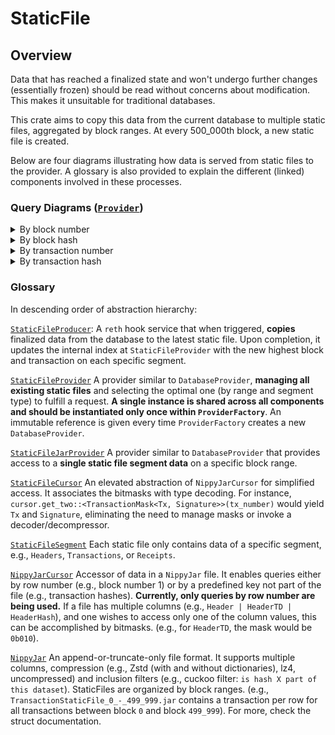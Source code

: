 # StaticFile

## Overview

Data that has reached a finalized state and won't undergo further changes (essentially frozen) should be read without concerns about modification. This makes it unsuitable for traditional databases.

This crate aims to copy this data from the current database to multiple static files, aggregated by block ranges. At every 500_000th block, a new static file is created.

Below are four diagrams illustrating how data is served from static files to the provider. A glossary is also provided to explain the different (linked) components involved in these processes.


### Query Diagrams ([`Provider`](../../storage/provider/src/providers/database/mod.rs#L41))

<details>
  <summary>By block number</summary>

```mermaid
graph TD;
    RPC-->P
    P("Provider::header(block_number)")-->PF(ProviderFactory)
    PF--get_-->DC1{block_number <br> > <br> highest static file block}
    DC1 --> |true| PD1("DatabaseProvider::header(block_number)")
    DC1 --> |false| SFP("StaticFileProvider::header(block_number)")
    PD1 --> MDBX
    SFP --find block range from block number--> JP("StaticFileJarProvider::header(block_number)")
    JP --"creates"-->SC(StaticFileCursor)
    SC --".get_one&lt; HeaderMask&lt; Header  &gt; &gt;(number)"--->NJC("NippyJarCursor")
    NJC--".row_by_number(row_index, mask)"-->NJ[NippyJar]
    NJ--"&[u8]"-->NJC
    NJC--"&[u8]"-->SC
    SC--"Header"--> JP
    JP--"Header"--> SFP
```
</details>

<details>
  <summary>By block hash</summary>

```mermaid
graph TD;
    RPC-->P
    P("Provider::block_by_hash(block_number)")-->PF(ProviderFactory)
    PF --> PD1("DatabaseProvider::block_id(block_hash)")
    PD1 --block number--> DC1{block_number <br> > <br> highest static file block}
    DC1 --> |true| PD2("DatabaseProvider::block_by_id(block_number)")
    DC1 --> |false| SFP("StaticFileProvider::block_by_id(block_number)")
    PD2 --> MDBX
    SFP --find block range from block number--> JP("StaticFileJarProvider::block_by_id(block_number)")
    JP --"creates"-->SC(StaticFileCursor)
    SC --".get_one&lt; HeaderMask&lt; Header  &gt; &gt;(number)"--->NJC("NippyJarCursor")
  NJC--".row_by_number(row_index, mask)"-->NJ[NippyJar]
    NJ--"&[u8]"-->NJC
    NJC--"&[u8]"-->SC
    SC--"Header"--> JP
    JP--"Header"--> SFP
```
</details>

<details>
  <summary>By transaction number</summary>

```mermaid
graph TD;
    RPC-->P
    P("Provider::transaction_by_id(transaction_number)")-->PF(ProviderFactory)
    PF--get_-->DC1{transaction_number <br> > <br> highest static file transaction}
    DC1 --> |true| PD1("DatabaseProvider::transaction_by_id(transaction_number)")
    DC1 --> |false| SFP("StaticFileProvider::transaction_by_id(transaction_number)")
    PD1 --> MDBX
    SFP --find block range from transaction number--> JP("StaticFileJarProvider::transaction_by_id(transaction_number)")
    JP --"creates"-->SC(StaticFileCursor)
    SC --".get_one&lt; HeaderMask&lt; Header  &gt; &gt;(number)"--->NJC("NippyJarCursor")
    NJC--".row_by_number(row_index, mask)"-->NJ[NippyJar]
    NJ--"&[u8]"-->NJC
    NJC--"&[u8]"-->SC
    SC--"Header"--> JP
    JP--"Header"--> SFP
```
</details>

<details>
  <summary>By transaction hash</summary>

```mermaid
graph TD;
    RPC-->P
    P("Provider::transaction_by_hash(transaction_number)")-->PF(ProviderFactory)
    PF --> PD1("DatabaseProvider::transaction_id(transaction_hash)")
    PD1 --transaction number--> DC1{transaction_number <br> > <br> highest static file transaction}
    DC1 --> |true| PD2("DatabaseProvider::transaction_by_id(transaction_number)")
    DC1 --> |false| SFP("StaticFileProvider::transaction_by_id(transaction_number)")
    PD2 --> MDBX
    SFP --find block range from transaction number--> JP("StaticFileJarProvider::transaction_by_id(transaction_number)")
    JP --"creates"-->SC(StaticFileCursor)
    SC --".get_one&lt; HeaderMask&lt; Header  &gt; &gt;(number)"--->NJC("NippyJarCursor")
  NJC--".row_by_number(row_index, mask)"-->NJ[NippyJar]
    NJ--"&[u8]"-->NJC
    NJC--"&[u8]"-->SC
    SC--"Header"--> JP
    JP--"Header"--> SFP
```
</details>

### Glossary
In descending order of abstraction hierarchy:

[`StaticFileProducer`](../../static-file/static-file/src/static_file_producer.rs#L25): A `reth` hook service that when triggered, **copies** finalized data from the database to the latest static file. Upon completion, it updates the internal index at `StaticFileProvider` with the new highest block and transaction on each specific segment.

[`StaticFileProvider`](../../storage/provider/src/providers/static_file/manager.rs#L44) A provider similar to `DatabaseProvider`, **managing all existing static files** and selecting the optimal one (by range and segment type) to fulfill a request. **A single instance is shared across all components and should be instantiated only once within `ProviderFactory`**. An immutable reference is given every time `ProviderFactory` creates a new `DatabaseProvider`.

[`StaticFileJarProvider`](../../storage/provider/src/providers/static_file/jar.rs#L42) A provider similar to `DatabaseProvider` that provides access to a **single static file segment data** on a specific block range.

[`StaticFileCursor`](../../storage/db/src/static_file/cursor.rs#L11) An elevated abstraction of `NippyJarCursor` for simplified access. It associates the bitmasks with type decoding. For instance, `cursor.get_two::<TransactionMask<Tx, Signature>>(tx_number)` would yield `Tx` and `Signature`, eliminating the need to manage masks or invoke a decoder/decompressor.

[`StaticFileSegment`](../../static-file/types/src/segment.rs#L10) Each static file only contains data of a specific segment, e.g., `Headers`, `Transactions`, or `Receipts`.

[`NippyJarCursor`](../../storage/nippy-jar/src/cursor.rs#L12) Accessor of data in a `NippyJar` file. It enables queries either by row number (e.g., block number 1) or by a predefined key not part of the file (e.g., transaction hashes). **Currently, only queries by row number are being used.** If a file has multiple columns (e.g., `Header | HeaderTD | HeaderHash`), and one wishes to access only one of the column values, this can be accomplished by bitmasks. (e.g., for `HeaderTD`, the mask would be `0b010`).

[`NippyJar`](../../storage/nippy-jar/src/lib.rs#92) An append-or-truncate-only file format. It supports multiple columns, compression (e.g., Zstd (with and without dictionaries), lz4, uncompressed) and inclusion filters (e.g., cuckoo filter: `is hash X part of this dataset`). StaticFiles are organized by block ranges. (e.g., `TransactionStaticFile_0_-_499_999.jar` contains a transaction per row for all transactions between block `0` and block `499_999`). For more, check the struct documentation.
